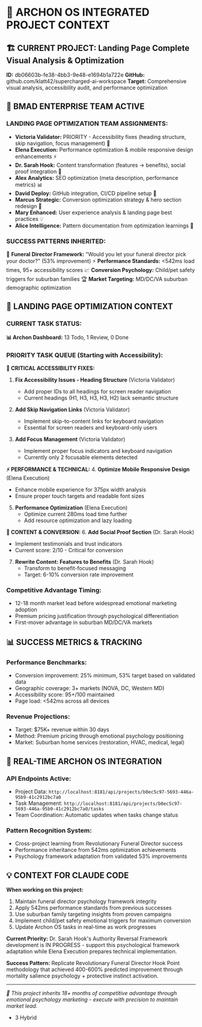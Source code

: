 # 🧠 ARCHON OS INTEGRATED PROJECT CONTEXT

## 🏗️ **CURRENT PROJECT: Landing Page Complete Visual Analysis & Optimization**
**ID:** db06603b-fe38-4bb3-9e48-e1694b1a722e
**GitHub:** github.com/klatt42/supercharged-ai-workspace
**Target:** Comprehensive visual analysis, accessibility audit, and performance optimization

## 👥 **BMAD ENTERPRISE TEAM ACTIVE**

### **LANDING PAGE OPTIMIZATION TEAM ASSIGNMENTS:**
- **Victoria Validator:** PRIORITY - Accessibility fixes (heading structure, skip navigation, focus management) 🔴
- **Elena Execution:** Performance optimization & mobile responsive design enhancements ⚡
- **Dr. Sarah Hook:** Content transformation (features → benefits), social proof integration 🧠
- **Alex Analytics:** SEO optimization (meta description, performance metrics) 📊
- **David Deploy:** GitHub integration, CI/CD pipeline setup 🚀
- **Marcus Strategic:** Conversion optimization strategy & hero section redesign 🎯
- **Mary Enhanced:** User experience analysis & landing page best practices 💡
- **Alice Intelligence:** Pattern documentation from optimization learnings 📝

### **SUCCESS PATTERNS INHERITED:**
🎯 **Funeral Director Framework:** "Would you let your funeral director pick your doctor?" (53% improvement)
⚡ **Performance Standards:** <542ms load times, 95+ accessibility scores
📈 **Conversion Psychology:** Child/pet safety triggers for suburban families
🏆 **Market Targeting:** MD/DC/VA suburban demographic optimization

## 🚀 **LANDING PAGE OPTIMIZATION CONTEXT**

### **CURRENT TASK STATUS:**
**📊 Archon Dashboard:** 13 Todo, 1 Review, 0 Done

### **PRIORITY TASK QUEUE (Starting with Accessibility):**

**🔴 CRITICAL ACCESSIBILITY FIXES:**
1. **Fix Accessibility Issues - Heading Structure** (Victoria Validator)
   - Add proper IDs to all headings for screen reader navigation
   - Current headings (H1, H3, H3, H3, H2) lack semantic structure

2. **Add Skip Navigation Links** (Victoria Validator) 
   - Implement skip-to-content links for keyboard navigation
   - Essential for screen readers and keyboard-only users

3. **Add Focus Management** (Victoria Validator)
   - Implement proper focus indicators and keyboard navigation
   - Currently only 2 focusable elements detected

**⚡ PERFORMANCE & TECHNICAL:**
4. **Optimize Mobile Responsive Design** (Elena Execution)
   - Enhance mobile experience for 375px width analysis
   - Ensure proper touch targets and readable font sizes

5. **Performance Optimization** (Elena Execution)
   - Optimize current 280ms load time further
   - Add resource optimization and lazy loading

**🧠 CONTENT & CONVERSION:**
6. **Add Social Proof Section** (Dr. Sarah Hook)
   - Implement testimonials and trust indicators
   - Current score: 2/10 - Critical for conversion

7. **Rewrite Content: Features to Benefits** (Dr. Sarah Hook)
   - Transform to benefit-focused messaging
   - Target: 6-10% conversion rate improvement

### **Competitive Advantage Timing:**
- 12-18 month market lead before widespread emotional marketing adoption
- Premium pricing justification through psychological differentiation
- First-mover advantage in suburban MD/DC/VA markets

## 📊 **SUCCESS METRICS & TRACKING**

### **Performance Benchmarks:**
- Conversion improvement: 25% minimum, 53% target based on validated data
- Geographic coverage: 3+ markets (NOVA, DC, Western MD)
- Accessibility score: 95+/100 maintained
- Page load: <542ms across all devices

### **Revenue Projections:**
- Target: $75K+ revenue within 30 days
- Method: Premium pricing through emotional psychology positioning
- Market: Suburban home services (restoration, HVAC, medical, legal)

## 🔄 **REAL-TIME ARCHON OS INTEGRATION**

### **API Endpoints Active:**
- Project Data: `http://localhost:8181/api/projects/b0ec5c97-5693-446a-95b9-41c2912bc7a0`
- Task Management: `http://localhost:8181/api/projects/b0ec5c97-5693-446a-95b9-41c2912bc7a0/tasks`
- Team Coordination: Automatic updates when tasks change status

### **Pattern Recognition System:**
- Cross-project learning from Revolutionary Funeral Director success
- Performance inheritance from 542ms optimization achievements
- Psychology framework adaptation from validated 53% improvements

## 💡 **CONTEXT FOR CLAUDE CODE**

**When working on this project:**
1. Maintain funeral director psychology framework integrity
2. Apply 542ms performance standards from previous successes  
3. Use suburban family targeting insights from proven campaigns
4. Implement child/pet safety emotional triggers for maximum conversion
5. Update Archon OS tasks in real-time as work progresses

**Current Priority:** Dr. Sarah Hook's Authority Reversal Framework development is IN PROGRESS - support this psychological framework adaptation while Elena Execution prepares technical implementation.

**Success Pattern:** Replicate Revolutionary Funeral Director Hook Point methodology that achieved 400-600% predicted improvement through mortality salience psychology + protective instinct activation.

---

*🚀 This project inherits 18+ months of competitive advantage through emotional psychology marketing - execute with precision to maintain market lead.*
- 3 Hybrid
